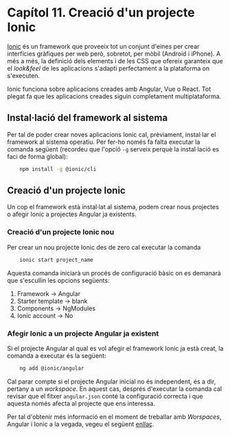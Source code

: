 # Capítol 11. Creació d'un projecte Ionic
[Ionic](https://ionicframework.com/) és un framework que proveeix tot un conjunt d'eines per crear interfícies gràfiques per web però, sobretot, per mòbil (Android i iPhone). A més a més, la definició dels elements i de les CSS que ofereix garanteix que el *look&feel* de les aplicacions s'adapti perfectament a la plataforma on s'executen.

Ionic funciona sobre aplicacions creades amb Angular, Vue o React. Tot plegat fa que les aplicacions creades siguin completament multiplataforma.

## Instal·lació del framework al sistema
Per tal de poder crear noves aplicacions Ionic cal, prèviament, instal·lar el framework al sistema operatiu. Per fer-ho només fa falta executar la comanda següent (recordeu que l'opció `-g` serveix perquè la instal·lació es faci de forma global):
```bash
    npm install -g @ionic/cli
```

## Creació d'un projecte Ionic
Un cop el framework està instal·lat al sistema, podem crear nous projectes o afegir Ionic a projectes Angular ja existents.

### Creació d'un projecte Ionic nou
Per crear un nou projecte Ionic des de zero cal executar la comanda
```bash
    ionic start project_name 
```

Aquesta comanda iniciarà un procés de configuració bàsic on es demanarà que s'escullin les opcions següents:
1. Framework &rarr; Angular
2. Starter template &rarr; blank
3. Components &rarr; NgModules
4. Ionic account &rarr; No

### Afegir Ionic a un projecte Angular ja existent
Si el projecte Angular al qual es vol afegir el framework Ionic ja està creat, la comanda a executar és la següent:
```bash
    ng add @ionic/angular
```

Cal parar compte si el projecte Angular inicial no és independent, és a dir, pertany a un *workspace*. En aquest cas, després d'executar la comanda cal revisar que el fitxer `angular.json` conté la configuració correcta i que aquesta només afecta al projecte que ens interessa.

Per tal d'obtenir més informació en el moment de treballar amb *Worspaces*, Angular i Ionic a la vegada, vegeu el següent [enllaç](https://javascript.plainenglish.io/multi-projects-setup-for-angular-and-ionic-applications-70bc1d918758).